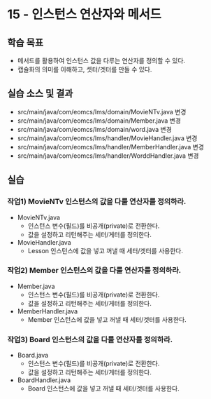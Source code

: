 # 15 - 인스턴스 연산자와 메서드

## 학습 목표

- 메서드를 활용하여 인스턴스 값을 다루는 연산자를 정의할 수 있다.
- 캡슐화의 의미를 이해하고, 셋터/겟터를 만들 수 있다.

## 실습 소스 및 결과

- src/main/java/com/eomcs/lms/domain/MovieNTv.java 변경
- src/main/java/com/eomcs/lms/domain/Member.java 변경
- src/main/java/com/eomcs/lms/domain/word.java 변경
- src/main/java/com/eomcs/lms/handler/MovieHandler.java 변경
- src/main/java/com/eomcs/lms/handler/MemberHandler.java 변경
- src/main/java/com/eomcs/lms/handler/WorddHandler.java 변경

## 실습

### 작업1) MovieNTv 인스턴스의 값을 다룰 연산자를 정의하라.

- MovieNTv.java
    - 인스턴스 변수(필드)를 비공개(private)로 전환한다.
    - 값을 설정하고 리턴해주는 세터/게터를 정의한다.
- MovieHandler.java
    - Lesson 인스턴스에 값을 넣고 꺼낼 때 세터/겟터를 사용한다.

### 작업2) Member 인스턴스의 값을 다룰 연산자를 정의하라.

- Member.java
    - 인스턴스 변수(필드)를 비공개(private)로 전환한다.
    - 값을 설정하고 리턴해주는 세터/게터를 정의한다.
- MemberHandler.java
    - Member 인스턴스에 값을 넣고 꺼낼 때 세터/겟터를 사용한다.

### 작업3) Board 인스턴스의 값을 다룰 연산자를 정의하라.

- Board.java
    - 인스턴스 변수(필드)를 비공개(private)로 전환한다.
    - 값을 설정하고 리턴해주는 세터/게터를 정의한다.
- BoardHandler.java
    - Board 인스턴스에 값을 넣고 꺼낼 때 세터/겟터를 사용한다.
